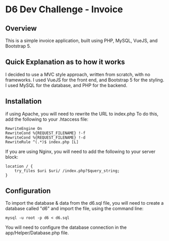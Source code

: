# D6 Dev Challenge - Invoice

## Overview
This is a simple invoice application, built using PHP, MySQL, VueJS, and Bootstrap 5.

## Quick Explanation as to how it works
I decided to use a MVC style approach, written from scratch, with no frameworks. I used VueJS for the front end, and Bootstrap 5 for the styling. I used MySQL for the database, and PHP for the backend.

## Installation
if using Apache, you will need to rewrite the URL to index.php
To do this, add the following to your .htaccess file:

    RewriteEngine On
    RewriteCond %{REQUEST_FILENAME} !-f
    RewriteCond %{REQUEST_FILENAME} !-d
    RewriteRule ^(.*)$ index.php [L]

If you are using Nginx, you will need to add the following to your server block:

    location / {
        try_files $uri $uri/ /index.php?$query_string;
    }

## Configuration
To import the database & data from the d6.sql file, you will need to create a database called "d6" and import the file, using the command line:

    mysql -u root -p d6 < d6.sql

You will need to configure the database connection in the app/Helper/Database.php file.

